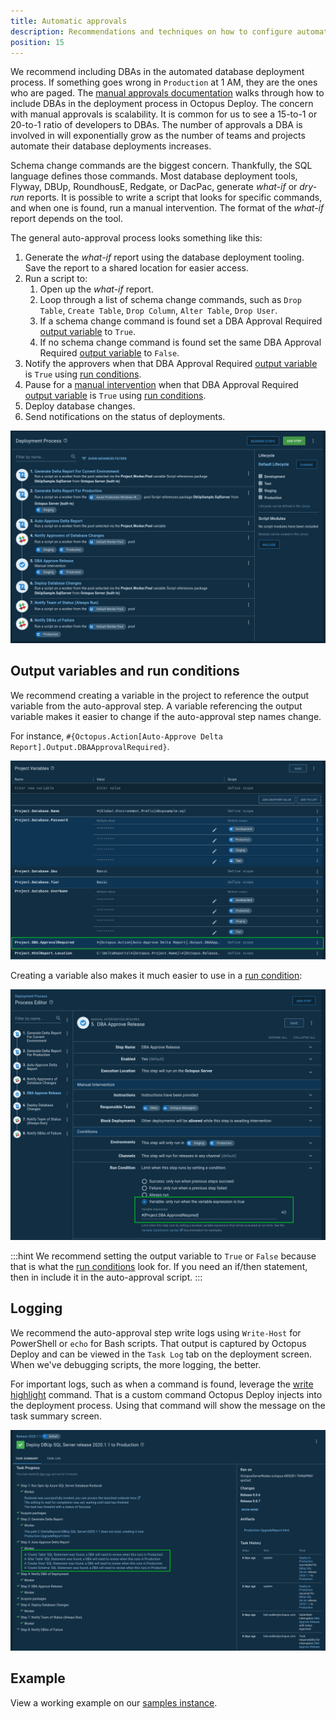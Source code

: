 ```yaml
---
title: Automatic approvals
description: Recommendations and techniques on how to configure automatic approvals in an automated database deployment process.
position: 15
---
```


We recommend including DBAs in the automated database deployment process.  If something goes wrong in `Production` at 1 AM, they are the ones who are paged.  The [manual approvals documentation](/docs/deployment-examples/database-deployments/common-patterns/manual-approvals.md) walks through how to include DBAs in the deployment process in Octopus Deploy.  The concern with manual approvals is scalability.  It is common for us to see a 15-to-1 or 20-to-1 ratio of developers to DBAs.  The number of approvals a DBA is involved in will exponentially grow as the number of teams and projects automate their database deployments increases.  

Schema change commands are the biggest concern.  Thankfully, the SQL language defines those commands.  Most database deployment tools, Flyway, DBUp, RoundhousE, Redgate, or DacPac, generate *what-if* or *dry-run* reports.  It is possible to write a script that looks for specific commands, and when one is found, run a manual intervention.  The format of the *what-if* report depends on the tool.  

The general auto-approval process looks something like this:

1. Generate the *what-if* report using the database deployment tooling.  Save the report to a shared location for easier access.
2. Run a script to:
    1. Open up the *what-if* report.
    2. Loop through a list of schema change commands, such as `Drop Table`, `Create Table`, `Drop Column`, `Alter Table`, `Drop User`.
    3. If a schema change command is found set a DBA Approval Required [output variable](/docs/projects/variables/output-variables.md) to `True`.
    4. If no schema change command is found set the same DBA Approval Required [output variable](/docs/projects/variables/output-variables.md) to `False`. 
3. Notify the approvers when that DBA Approval Required [output variable](/docs/projects/variables/output-variables.md) is `True` using [run conditions](/docs/deployment-process/conditions/index.md#run-condition).
4. Pause for a [manual intervention](/docs/deployment-process/steps/manual-intervention-and-approvals.md) when that DBA Approval Required [output variable](/docs/projects/variables/output-variables.md) is `True` using [run conditions](/docs/deployment-process/conditions/index.md#run-condition).
5. Deploy database changes.
6. Send notifications on the status of deployments.

![IMage showing an example auto approve deployment process](images/auto_approve_deployment_process.png)

## Output variables and run conditions

We recommend creating a variable in the project to reference the output variable from the auto-approval step.  A variable referencing the output variable makes it easier to change if the auto-approval step names change.

For instance, `#{Octopus.Action[Auto-Approve Delta Report].Output.DBAApprovalRequired}`.

![Image showing the auto approve output variable](images/auto_approve_output_variable_variable.png)

Creating a variable also makes it much easier to use in a [run condition](/docs/deployment-process/conditions/index.md#run-condition):

![](images/auto_approve_run_conditions.png)

:::hint
We recommend setting the output variable to `True` or `False` because that is what the [run conditions](/docs/deployment-process/conditions/index.md#run-condition) look for.  If you need an if/then statement, then in include it in the auto-approval script.
:::

## Logging

We recommend the auto-approval step write logs using `Write-Host` for PowerShell or `echo` for Bash scripts.  That output is captured by Octopus Deploy and can be viewed in the `Task Log` tab on the deployment screen.  When we've debugging scripts, the more logging, the better.

For important logs, such as when a command is found, leverage the [write highlight](/docs/deployment-examples/custom-scripts/logging-messages-in-scripts.md) command.  That is a custom command Octopus Deploy injects into the deployment process.  Using that command will show the message on the task summary screen.

![](images/auto_approve_write_highlight.png)

## Example

View a working example on our [samples instance](https://samples.octopus.app/app#/Spaces-106/projects/dbup-sql-server-worker-pool-variable-type/deployments/process).